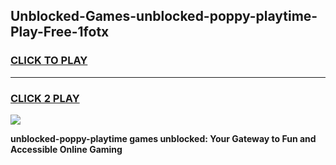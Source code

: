 
## Unblocked-Games-unblocked-poppy-playtime-Play-Free-1fotx
<h3>
<a href="https://premium76.site?title=unblocked-poppy-playtime&ref=23A">CLICK TO PLAY</a></h3>
<hr>

<h3>
<a href="https://premium76.site?title=unblocked-poppy-playtime&ref=23A">CLICK 2 PLAY</a>
  
</h3>

<a href="https://premium76.site?title=unblocked-poppy-playtime&ref=23A"><img src="https://clearcache.store/games.png"></a>


**unblocked-poppy-playtime games unblocked: Your Gateway to Fun and Accessible Online Gaming**
